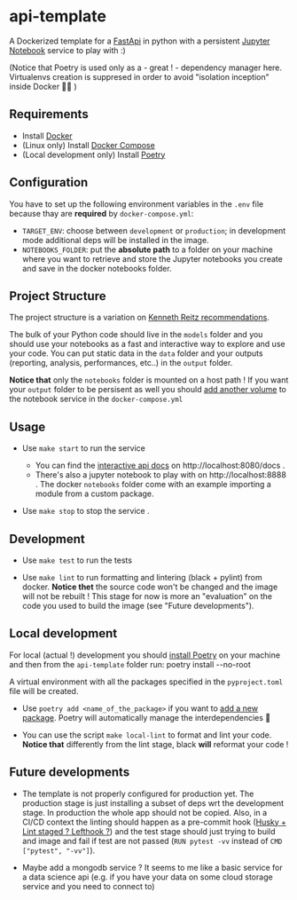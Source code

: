 # api-template
A Dockerized template for a [FastApi](https://fastapi.tiangolo.com/) in python with a persistent [Jupyter Notebook](https://jupyter-notebook.readthedocs.io/en/stable/) service to play with :)

(Notice that Poetry is used only as a - great ! - dependency manager here. Virtualenvs creation is suppresed in order to avoid "isolation inception" inside Docker 😵‍💫 )

## Requirements
- Install [Docker](https://docs.docker.com/get-docker/)
- (Linux only) Install [Docker Compose](https://docs.docker.com/compose/install/)
- (Local development only) Install [Poetry](https://python-poetry.org/docs/#installation)

## Configuration
You have to set up the following environment variables in the `.env` file because thay are **required** by `docker-compose.yml`:

* `TARGET_ENV`: choose between `development` or `production`; in development mode additional deps will be installed in the image.
* `NOTEBOOKS_FOLDER`: put the **absolute path** to a folder on your machine where you want to retrieve and store the Jupyter notebooks you create and save in the docker notebooks folder.

## Project Structure
The project structure is a variation on [Kenneth Reitz recommendations](https://docs.python-guide.org/writing/structure/#sample-repository).

The bulk of your Python code should live in the `models` folder and you should use your notebooks as a fast and interactive way to explore and use your code. You can put static data in the `data` folder and your outputs (reporting, analysis, performances, etc..) in the `output` folder.

**Notice that** only the `notebooks` folder is mounted on a host path ! If you want your `output` folder to be persisent as well you should [add another volume](https://docs.docker.com/compose/compose-file/compose-file-v3/#volumes) to the notebook service in the `docker-compose.yml`

## Usage
* Use `make start` to run the service
    * You can find the [interactive api docs](https://fastapi.tiangolo.com/tutorial/first-steps/#interactive-api-docs) on http://localhost:8080/docs .
    * There's also a jupyter notebook to play with on http://localhost:8888 . The docker `notebooks` folder come with an example importing a module from a custom package.

* Use `make stop` to stop the service .

## Development
* Use `make test` to run the tests

* Use `make lint` to run formatting and lintering (black + pylint) from docker. **Notice thet** the source code won't be changed and the image will not be rebuilt ! This stage for now is more an "evaluation" on the code you used to build the image (see "Future developments").

## Local development
For local (actual !) development you should [install Poetry](https://python-poetry.org/docs/#installation) on your machine and then from the `api-template` folder run:
    poetry install --no-root
    
A virtual environment with all the packages specified in the `pyproject.toml` file will be created.

* Use `poetry add <name_of_the_package>` if you want to [add a new package](https://python-poetry.org/docs/cli/#add). Poetry will automatically manage the interdependencies 💓

* You can use the script `make local-lint` to format and lint your code. **Notice that** differently from the lint stage, black **will** reformat your code !

## Future developments

* The template is not properly configured for production yet. The production stage is just installing a subset of deps wrt the development stage. In production the whole app should not be copied. Also, in a CI/CD context the linting should happen as a pre-commit hook ([Husky + Lint staged ? Lefthook ?](https://dev.to/nitzano/linting-docker-containers-2lo6)) and the test stage should just trying to build and image and fail if test are not passed (`RUN pytest -vv` instead of `CMD ["pytest", "-vv"]`).

* Maybe add a mongodb service ? It seems to me like a basic service for a data science api (e.g. if you have your data on some cloud storage service and you need to connect to)

